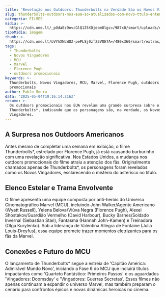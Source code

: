 ```yaml
---
title: 'Revelação nos Outdoors: Thunderbolts na Verdade São os Novos Vingadores!'
slug: thunderbolts-outdoors-nos-eua-so-atualizados-com-novo-ttulo-entenda
categoria: FILMES
midia: >-
  https://cdn.ome.lt/_pOdaEz9ovcGlQ125XDjeomOlgc=/987x0/smart/uploads/conteudo/fotos/thunderboltsvarianteposter_FdzZFDr.jpg
tipoMidia: imagem
thumb: >-
  https://cdn.ome.lt/bVYhXNLWOZ-pePLSj0zfZ5VQE7A=/480x360/smart/extras/conteudos/thunderboltsvariante2_Pn4GkLU.jpg
tags:
  - Thunderbolts
  - Novos Vingadores
  - MCU
  - Marvel
  - Florence Pugh
  - outdoors promocionais
keywords: >-
  Thunderbolts, Novos Vingadores, MCU, Marvel, Florence Pugh, outdoors
  promocionais
author: Pablo Moura
data: '2025-05-04T19:16:14.216Z'
resumo: >-
  Os outdoors promocionais nos EUA revelam uma grande surpresa sobre o filme
  Thunderbolts*, indicando que os personagens são, na verdade, os Novos
  Vingadores.
---
```


## A Surpresa nos Outdoors Americanos

<blockquote class="twitter-tweet"><a href="https://twitter.com/user/status/1919095010794074341"></a></blockquote>

Antes mesmo de completar uma semana em exibição, o filme Thunderbolts*, estrelado por Florence Pugh, já está causando burburinho com uma revelação significativa. Nos Estados Unidos, a mudança nos outdoors promocionais do filme atraiu a atenção dos fãs. Originalmente chamados apenas de Thunderbolts*, os personagens foram revelados como os Novos Vingadores, esclarecendo o mistério do asterisco no título.

## Elenco Estelar e Trama Envolvente

O filme apresenta uma equipe composta por anti-heróis do Universo Cinematográfico Marvel (MCU), incluindo John Walker/Agente Americano (Wyatt Russell), Yelena Belova/Viúva Negra (Florence Pugh), Alexei Shostakov/Guardião Vermelho (David Harbour), Bucky Barnes/Soldado Invernal (Sebastian Stan), Fantasma (Hannah John-Kamen) e Treinadora (Olga Kurylenko). Sob a liderança de Valentina Allegra de Fontaine (Julia Louis-Dreyfus), essa equipe promete trazer momentos eletrizantes para os fãs da Marvel.

## Conexões e Futuro do MCU

O lançamento de Thunderbolts* segue a estreia de 'Capitão América: Admirável Mundo Novo', iniciando a Fase 6 do MCU que incluirá títulos impactantes como 'Quarteto Fantástico: Primeiros Passos' e os aguardados 'Vingadores: Doomsday' e 'Vingadores: Guerras Secretas'. Esses filmes não apenas continuam a expandir o universo Marvel, mas também preparam o cenário para confrontos épicos e novas dinâmicas heroicas no cinema.
